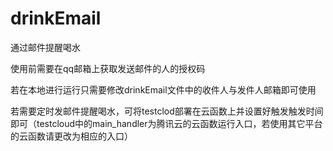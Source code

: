 # drinkEmail
通过邮件提醒喝水

使用前需要在qq邮箱上获取发送邮件的人的授权码

若在本地进行运行只需要修改drinkEmail文件中的收件人与发件人邮箱即可使用

若需要定时发邮件提醒喝水，可将testclod部署在云函数上并设置好触发触发时间即可（testcloud中的main_handler为腾讯云的云函数运行入口，若使用其它平台的云函数请更改为相应的入口）
